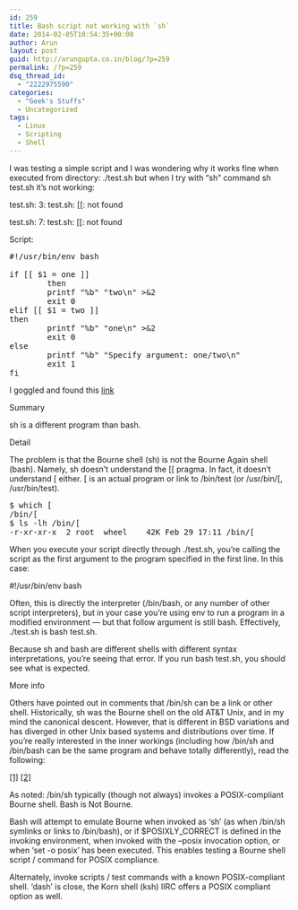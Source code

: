 ```yaml
---
id: 259
title: Bash script not working with `sh`
date: 2014-02-05T10:54:35+00:00
author: Arun
layout: post
guid: http://arungupta.co.in/blog/?p=259
permalink: /?p=259
dsq_thread_id:
  - "2222975590"
categories:
  - "Geek's Stuffs"
  - Uncategorized
tags:
  - Linux
  - Scripting
  - Shell
---
```

I was testing a simple script and I was wondering why it works fine when executed from directory: ./test.sh but when I try with &#8220;sh&#8221; command sh test.sh it&#8217;s not working:
  
test.sh: 3: test.sh: [[: not found
  
test.sh: 7: test.sh: [[: not found
  
Script:

<pre>#!/usr/bin/env bash

if [[ $1 = one ]]
        then
        printf "%b" "two\n" &gt;&2
        exit 0
elif [[ $1 = two ]]
then
        printf "%b" "one\n" &gt;&2
        exit 0
else
        printf "%b" "Specify argument: one/two\n"
        exit 1
fi</pre>

I goggled and found this <a href="http://www.faultserver.com/q/answers-bash-script-not-working-with-sh-401106.html" target="_blank">link</a>
  
Summary

sh is a different program than bash.

Detail

The problem is that the Bourne shell (sh) is not the Bourne Again shell (bash). Namely, sh doesn&#8217;t understand the [[ pragma. In fact, it doesn&#8217;t understand [ either. [ is an actual program or link to /bin/test (or /usr/bin/[, /usr/bin/test).

<pre>$ which [
/bin/[
$ ls -lh /bin/[
-r-xr-xr-x  2 root  wheel    42K Feb 29 17:11 /bin/[</pre>

When you execute your script directly through ./test.sh, you&#8217;re calling the script as the first argument to the program specified in the first line. In this case:
  
#!/usr/bin/env bash
  
Often, this is directly the interpreter (/bin/bash, or any number of other script interpreters), but in your case you&#8217;re using env to run a program in a modified environment &#8212; but that follow argument is still bash. Effectively, ./test.sh is bash test.sh.
  
Because sh and bash are different shells with different syntax interpretations, you&#8217;re seeing that error. If you run bash test.sh, you should see what is expected.
  
More info
  
Others have pointed out in comments that /bin/sh can be a link or other shell. Historically, sh was the Bourne shell on the old AT&T Unix, and in my mind the canonical descent. However, that is different in BSD variations and has diverged in other Unix based systems and distributions over time. If you&#8217;re really interested in the inner workings (including how /bin/sh and /bin/bash can be the same program and behave totally differently), read the following:
  
<a href="http://www.faultserver.com/q/answers-bash-script-not-working-with-sh-401106.html" target="_blank">[1]</a> <a href="http://en.wikipedia.org/wiki/Bourne_shell" target="_blank">[2]</a>

As noted: /bin/sh typically (though not always) invokes a POSIX-compliant Bourne shell. Bash is Not Bourne.
  
Bash will attempt to emulate Bourne when invoked as &#8216;sh&#8217; (as when /bin/sh symlinks or links to /bin/bash), or if $POSIXLY_CORRECT is defined in the invoking environment, when invoked with the &#8211;posix invocation option, or when &#8216;set -o posix&#8217; has been executed. This enables testing a Bourne shell script / command for POSIX compliance.
  
Alternately, invoke scripts / test commands with a known POSIX-compliant shell. &#8216;dash&#8217; is close, the Korn shell (ksh) IIRC offers a POSIX compliant option as well.